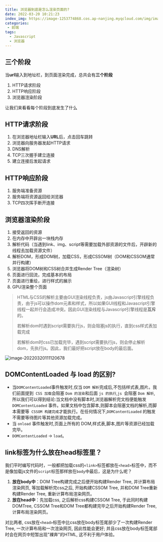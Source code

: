 ```yaml
---
title: 浏览器到底是怎么渲染页面的?
date: 2022-03-20 10:21:23
index_img: https://image-1253774868.cos.ap-nanjing.myqcloud.com/img/image-20220320102349853.png
categories:
 - 前端
tags: 
  - Javascript
  - 浏览器
---
```


## 三个阶段
当**url**输入到地址栏，到页面渲染完成，总共会有**三个阶段**

1. HTTP请求阶段
2. HTTP响应阶段
3. 浏览器渲染阶段

让我们来看看每个阶段到底发生了什么

## HTTP请求阶段

1. 在浏览器地址栏输入**URL**后，点击回车跳转
2. 浏览器向服务器发起HTTP请求
3. DNS解析
4. TCP三次握手建立连接
5. 建立连接后发起请求

## HTTP响应阶段

1. 服务端准备资源
2. 服务端将资源返回给浏览器
3. TCP四次挥手断开连接

## 浏览器渲染阶段

1. 接受返回的资源
2. 在内存中开辟出一块栈内存
3. 解析代码（当遇到link、img、script等需要加载外部资源的文件后，开辟新的线程去加载资源文件）
4. 解析DOM，形成DOM树，加载CSS，形成CSSOM树（DOM和CSSOM通常并行构建）
6. 浏览器将DOM树和CSS树合并生成Render Tree（渲染树）
7. 页面进行回流，完成基本的布局
8. 页面进行重绘，进行样式的展示
9. GPU渲染整个页面

> HTML与CSS的解析主要由GUI渲染线程负责，js由Javascript引擎线程负责，由于js可以操作dom元素和样式，所以如果GUI线程和Javascript引擎线程一起并行会造成冲突。因此GUI渲染线程与Javascript引擎线程是**互斥**的。
>
> 若解析dom时遇到script需要执行js，则会阻塞js的执行，直到css样式表加载完成
>
> 若解析dom时css已加载完毕，遇到script需要执行js，则会停止解析dom，先执行js。因此，我们最好把script放在body的最后面。

![image-20220320111120678](https://image-1253774868.cos.ap-nanjing.myqcloud.com/img/image-20220320111120678.png)

## DOMContentLoaded 与 load 的区别? 

- 当` DOMContentLoaded `事件触发时,仅当 `DOM 解析`完成后,不包括样式表,图片。我们前面提到` CSS 加载`会阻塞 `Dom 的渲染`和后面 `js 的执行`,`js `会阻塞 `Dom 解析`,所以我们可以得到结论:当文档中没有脚本时,浏览器解析完文档便能触发 `DOMContentLoaded` 事件。如果文档中包含脚本,则脚本会阻塞文档的解析,而脚本需要等` CSSOM 构建完成`才能执行。在任何情况下,`DOMContentLoaded` 的触发不需要等待图片等其他资源加载完成。
- 当 `onload` 事件触发时,页面上所有的 DOM,样式表,脚本,图片等资源已经加载完毕。
- `DOMContentLoaded` -> `load`。

## link标签为什么放在head标签里？

我们平时编写代码时，一般都把加载css的`<link>`标签都放在`<head>`标签中，而不是像加载js文件的`script`标签那样放在`body`中最后，这是为什么呢？

1. **放在body中**：DOM Tree构建完成之后便开始构建Render Tree, 并计算布局渲染网页, 等加载解析完css之后, 开始构建CSSOM Tree, 并和DOM Tree重新构建Render Tree, 重新计算布局渲染网页。
2. **放在head中**：先加载css, 之后解析css构建CSSOM Tree, 于此同时构建DOMTree, CSSOM Tree和DOM Tree都构建完毕之后开始构建Render Tree, 计算布局渲染网页。

对比两者, css放在`<head>`标签中比css放在body标签尾部少了一次构建Render Tree, 一次计算布局和一次渲染网页, 因此性能会更好; 并且css放在body标签尾部时会在网页中短暂出现"裸奔"的HTML, 这不利于用户体验。
